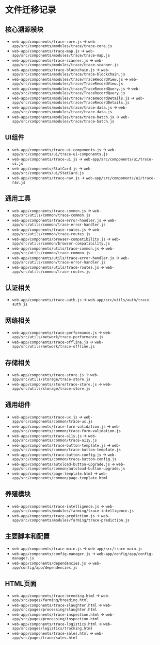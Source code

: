 # 文件迁移记录

## 核心溯源模块
- `web-app/components/trace-core.js` → `web-app/src/components/modules/trace/trace-core.js`
- `web-app/components/trace-map.js` → `web-app/src/components/modules/trace/trace-map.js`
- `web-app/components/trace-scanner.js` → `web-app/src/components/modules/trace/trace-scanner.js`
- `web-app/components/trace-blockchain.js` → `web-app/src/components/modules/trace/trace-blockchain.js`
- `web-app/components/modules/trace/TraceRecordView.js` → `web-app/src/components/modules/trace/TraceRecordView.js`
- `web-app/components/modules/trace/TraceRecordQuery.js` → `web-app/src/components/modules/trace/TraceRecordQuery.js`
- `web-app/components/modules/trace/TraceRecordDetails.js` → `web-app/src/components/modules/trace/TraceRecordDetails.js`
- `web-app/components/modules/trace/trace-data.js` → `web-app/src/components/modules/trace/trace-data.js`
- `web-app/components/modules/trace/trace-batch.js` → `web-app/src/components/modules/trace/trace-batch.js`

## UI组件
- `web-app/components/trace-ui-components.js` → `web-app/src/components/ui/trace-ui-components.js`
- `web-app/components/trace-ui.js` → `web-app/src/components/ui/trace-ui.js`
- `web-app/components/StatCard.js` → `web-app/src/components/ui/StatCard.js`
- `web-app/components/trace-nav.js` → `web-app/src/components/ui/trace-nav.js`

## 通用工具
- `web-app/components/trace-common.js` → `web-app/src/utils/common/trace-common.js`
- `web-app/components/trace-error-handler.js` → `web-app/src/utils/common/trace-error-handler.js`
- `web-app/components/trace-routes.js` → `web-app/src/utils/common/trace-routes.js`
- `web-app/components/browser-compatibility.js` → `web-app/src/utils/common/browser-compatibility.js`
- `web-app/components/utils/trace-common.js` → `web-app/src/utils/common/trace-common.js`
- `web-app/components/utils/trace-error-handler.js` → `web-app/src/utils/common/trace-error-handler.js`
- `web-app/components/utils/trace-routes.js` → `web-app/src/utils/common/trace-routes.js`

## 认证相关
- `web-app/components/trace-auth.js` → `web-app/src/utils/auth/trace-auth.js`

## 网络相关
- `web-app/components/trace-performance.js` → `web-app/src/utils/network/trace-performance.js`
- `web-app/components/trace-offline.js` → `web-app/src/utils/network/trace-offline.js`

## 存储相关
- `web-app/components/trace-store.js` → `web-app/src/utils/storage/trace-store.js`
- `web-app/components/store/trace-store.js` → `web-app/src/utils/storage/trace-store.js`

## 通用组件
- `web-app/components/trace-ux.js` → `web-app/src/components/common/trace-ux.js`
- `web-app/components/trace-form-validation.js` → `web-app/src/components/common/trace-form-validation.js`
- `web-app/components/trace-a11y.js` → `web-app/src/components/common/trace-a11y.js`
- `web-app/components/trace-button-template.js` → `web-app/src/components/common/trace-button-template.js`
- `web-app/components/trace-button-config.js` → `web-app/src/components/common/trace-button-config.js`
- `web-app/components/autoload-button-upgrade.js` → `web-app/src/components/common/autoload-button-upgrade.js`
- `web-app/components/page-template.html` → `web-app/src/components/common/page-template.html`

## 养殖模块
- `web-app/components/trace-intelligence.js` → `web-app/src/components/modules/farming/trace-intelligence.js`
- `web-app/components/trace-prediction.js` → `web-app/src/components/modules/farming/trace-prediction.js`

## 主要脚本和配置
- `web-app/components/trace-main.js` → `web-app/src/trace-main.js`
- `web-app/components/config-manager.js` → `web-app/config/app/config-manager.js`
- `web-app/components/dependencies.js` → `web-app/config/app/dependencies.js`

## HTML页面
- `web-app/components/trace-breeding.html` → `web-app/src/pages/farming/breeding.html`
- `web-app/components/trace-slaughter.html` → `web-app/src/pages/processing/slaughter.html`
- `web-app/components/trace-inspection.html` → `web-app/src/pages/processing/inspection.html`
- `web-app/components/trace-logistics.html` → `web-app/src/pages/logistics/tracking.html`
- `web-app/components/trace-sales.html` → `web-app/src/pages/trace/sales.html` 